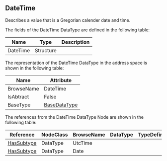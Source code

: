 <!-- datatype -->
## DateTime
Describes a value that is a Gregorian calender date and time.  
<!-- end of description -->
The fields of the DateTime DataType are defined in the following table:  

|Name|Type|Description|
|---|---|---|
|DateTime|Structure||

The representation of the DateTime DataType in the address space is shown in the following table:  

|Name|Attribute|
|---|---|
|BrowseName|DateTime|
|IsAbtract|False|
|BaseType|[BaseDataType](../../../Part3/DataTypes/BaseDataType/readme.md)|

The references from the DateTime DataType Node are shown in the following table:  

|Reference|NodeClass|BrowseName|DataType|TypeDefinition|ModellingRule|
|---|---|---|---|---|---|
|[HasSubtype](../../../Part3/ReferenceTypes/HasSubtype/readme.md)|DataType|UtcTime||||
|[HasSubtype](../../../Part3/ReferenceTypes/HasSubtype/readme.md)|DataType|Date||||


